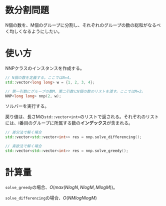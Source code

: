 # 数分割問題

N個の数を、M個のグループに分割し、それぞれのグループの数の総和がなるべく均しくなるようにしたい。

# 使い方

NNPクラスのインスタンスを作成する。

```cpp
// N個の数を定義する。ここではN=4。
std::vector<long long> w = {1, 2, 3, 4};

// 第一引数にグループの数M、第二引数にN個の数のリストを渡す。ここではM=2。
NNP<long long> nnp(2, w);
```

ソルバーを実行する。

戻り値は、長さMの`std::vector<int>`のリストで返される。それぞれのリストには、i番目のグループに所属する数の**インデックス**が含まれる。

```cpp
// 差分法で解く場合
std::vector<std::vector<int>> res = nnp.solve_differencing();

// 貪欲法で解く場合
std::vector<std::vector<int>> res = nnp.solve_greedy();
```

# 計算量

`solve_greedy`の場合、$O(max(NlogN, NlogM, MlogM))$。

`solve_differencing`の場合、$O(N M logN logM)$



